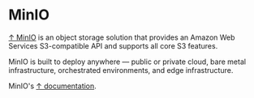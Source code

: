 # MinIO

[↑ MinIO](https://min.io) is an object storage solution that provides an Amazon Web Services S3-compatible API and supports all core S3 features.

MinIO is built to deploy anywhere — public or private cloud, bare metal infrastructure, orchestrated environments, and edge infrastructure.

MinIO's [↑ documentation](https://min.io/docs/minio).
